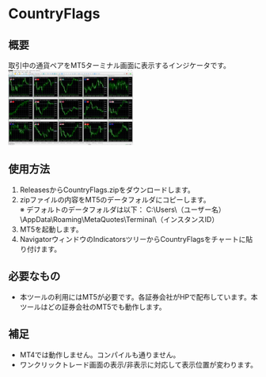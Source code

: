 # CountryFlags
## 概要
取引中の通貨ペアをMT5ターミナル画面に表示するインジケータです。
<img src="materials/CountryFlagsImage1.PNG" width="50%">

## 使用方法
1. ReleasesからCountryFlags.zipをダウンロードします。
1. zipファイルの内容をMT5のデータフォルダにコピーします。  
    ※ デフォルトのデータフォルダは以下：
    C:\Users\（ユーザー名）\AppData\Roaming\MetaQuotes\Terminal\（インスタンスID）
1. MT5を起動します。
1. NavigatorウィンドウのIndicatorsツリーからCountryFlagsをチャートに貼り付けます。  

## 必要なもの
- 本ツールの利用にはMT5が必要です。各証券会社がHPで配布しています。本ツールはどの証券会社のMT5でも動作します。

## 補足
- MT4では動作しません。コンパイルも通りません。
- ワンクリックトレード画面の表示/非表示に対応して表示位置が変わります。
